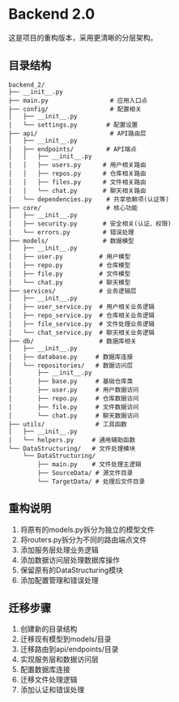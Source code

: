 # Backend 2.0

这是项目的重构版本，采用更清晰的分层架构。

## 目录结构
```
backend_2/
├── __init__.py
├── main.py                 # 应用入口点
├── config/                 # 配置相关
│   ├── __init__.py
│   └── settings.py        # 配置设置
├── api/                    # API路由层
│   ├── __init__.py
│   ├── endpoints/         # API端点
│   │   ├── __init__.py
│   │   ├── users.py      # 用户相关路由
│   │   ├── repos.py      # 仓库相关路由
│   │   ├── files.py      # 文件相关路由
│   │   └── chat.py       # 聊天相关路由
│   └── dependencies.py    # 共享依赖项(认证等)
├── core/                  # 核心功能
│   ├── __init__.py
│   ├── security.py       # 安全相关(认证、权限)
│   └── errors.py         # 错误处理
├── models/               # 数据模型
│   ├── __init__.py
│   ├── user.py          # 用户模型
│   ├── repo.py          # 仓库模型
│   ├── file.py          # 文件模型
│   └── chat.py          # 聊天模型
├── services/            # 业务逻辑层
│   ├── __init__.py
│   ├── user_service.py  # 用户相关业务逻辑
│   ├── repo_service.py  # 仓库相关业务逻辑
│   ├── file_service.py  # 文件处理业务逻辑
│   └── chat_service.py  # 聊天相关业务逻辑
├── db/                  # 数据库相关
│   ├── __init__.py
│   ├── database.py     # 数据库连接
│   └── repositories/   # 数据访问层
│       ├── __init__.py
│       ├── base.py     # 基础仓库类
│       ├── user.py     # 用户数据访问
│       ├── repo.py     # 仓库数据访问
│       ├── file.py     # 文件数据访问
│       └── chat.py     # 聊天数据访问
├── utils/              # 工具函数
│   ├── __init__.py
│   └── helpers.py     # 通用辅助函数
└── DataStructuring/   # 文件处理模块
    └── DataStructuring/
        ├── main.py    # 文件处理主逻辑
        ├── SourceData/ # 源文件目录
        └── TargetData/ # 处理后文件目录
```

## 重构说明

1. 将原有的models.py拆分为独立的模型文件
2. 将routers.py拆分为不同的路由端点文件
3. 添加服务层处理业务逻辑
4. 添加数据访问层处理数据库操作
5. 保留原有的DataStructuring模块
6. 添加配置管理和错误处理

## 迁移步骤

1. 创建新的目录结构
2. 迁移现有模型到models/目录
3. 迁移路由到api/endpoints/目录
4. 实现服务层和数据访问层
5. 配置数据库连接
6. 迁移文件处理逻辑
7. 添加认证和错误处理 